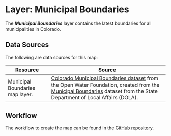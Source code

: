 # Layer: Municipal Boundaries #

The ***Municipal Boundaries*** layer contains the latest boundaries for all municipalities in Colorado.

## Data Sources ##

The following are data sources for this map:

| **Resource** | **Source** |
| -- | -- |
| Municipal Boundaries map layer. | [Colorado Municipal Boundaries dataset](https://data.openwaterfoundation.org/state/co/dola/municipal-boundaries) from the Open Water Foundation, created from the [Municipal Boundaries](https://demography.dola.colorado.gov/assets/html/gis.html) dataset from the State Department of Local Affairs (DOLA). |

## Workflow

The workflow to create the map can be found in the [GitHub repository](https://github.com/OpenWaterFoundation/owf-infomapper-co-big-thompson/tree/master/workflow/BasinEntities/Municipal-Municipalities).

